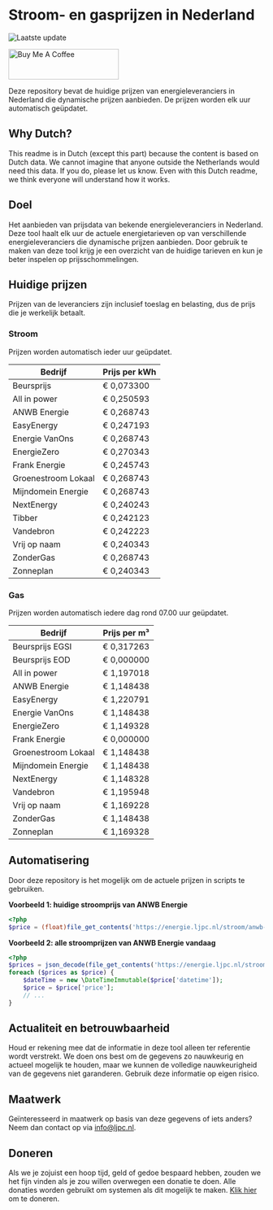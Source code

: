 # Stroom- en gasprijzen in Nederland

![Laatste update](https://img.shields.io/badge/laatste%20update-2024--07--08%2002%3A00%20CET-brightgreen)

<a href="https://www.buymeacoffee.com/Lars-" target="_blank"><img src="https://cdn.buymeacoffee.com/buttons/v2/default-orange.png" alt="Buy Me A Coffee" height="60" style="height: 60px !important;width: 217px !important;" ></a>

Deze repository bevat de huidige prijzen van energieleveranciers in Nederland die dynamische prijzen aanbieden. De prijzen worden elk uur automatisch geüpdatet.

## Why Dutch?

This readme is in Dutch (except this part) because the content is based on Dutch data. We cannot imagine that anyone outside the Netherlands would need this data. If you do, please let us know. Even with this Dutch readme, we think
everyone will understand how it works.

## Doel

Het aanbieden van prijsdata van bekende energieleveranciers in Nederland. Deze tool haalt elk uur de actuele energietarieven op van verschillende energieleveranciers die dynamische prijzen aanbieden. Door gebruik te maken van deze tool
krijg je een overzicht van de huidige tarieven en kun je beter inspelen op prijsschommelingen.

## Huidige prijzen

Prijzen van de leveranciers zijn inclusief toeslag en belasting, dus de prijs die je werkelijk betaalt.

### Stroom

Prijzen worden automatisch ieder uur geüpdatet.

 Bedrijf | Prijs per kWh 
---------|---------------
Beursprijs | € 0,073300
All in power | € 0,250593
ANWB Energie | € 0,268743
EasyEnergy | € 0,247193
Energie VanOns | € 0,268743
EnergieZero | € 0,270343
Frank Energie | € 0,245743
Groenestroom Lokaal | € 0,268743
Mijndomein Energie | € 0,268743
NextEnergy | € 0,240243
Tibber | € 0,242123
Vandebron | € 0,242223
Vrij op naam | € 0,240343
ZonderGas | € 0,268743
Zonneplan | € 0,240343


### Gas

Prijzen worden automatisch iedere dag rond 07.00 uur geüpdatet.

 Bedrijf | Prijs per m³ 
---------|--------------
Beursprijs EGSI | € 0,317263
Beursprijs EOD | € 0,000000
All in power | € 1,197018
ANWB Energie | € 1,148438
EasyEnergy | € 1,220791
Energie VanOns | € 1,148438
EnergieZero | € 1,149328
Frank Energie | € 0,000000
Groenestroom Lokaal | € 1,148438
Mijndomein Energie | € 1,148438
NextEnergy | € 1,148328
Vandebron | € 1,195948
Vrij op naam | € 1,169228
ZonderGas | € 1,148438
Zonneplan | € 1,169328


## Automatisering

Door deze repository is het mogelijk om de actuele prijzen in scripts te gebruiken.

**Voorbeeld 1: huidige stroomprijs van ANWB Energie**

```php
<?php
$price = (float)file_get_contents('https://energie.ljpc.nl/stroom/anwb-energie-nu.txt');

```

**Voorbeeld 2: alle stroomprijzen van ANWB Energie vandaag**

```php
<?php
$prices = json_decode(file_get_contents('https://energie.ljpc.nl/stroom/all-in-power-vandaag.json'),true);
foreach ($prices as $price) {
    $dateTime = new \DateTimeImmutable($price['datetime']);
    $price = $price['price'];
    // ...
}
```

## Actualiteit en betrouwbaarheid

Houd er rekening mee dat de informatie in deze tool alleen ter referentie wordt verstrekt. We doen ons best om de gegevens zo nauwkeurig en actueel mogelijk te houden, maar we kunnen de volledige nauwkeurigheid van de gegevens niet
garanderen. Gebruik deze informatie op eigen risico.

## Maatwerk

Geïnteresseerd in maatwerk op basis van deze gegevens of iets anders? Neem dan contact op
via [info@ljpc.nl](mailto:info@ljpc.nl?subject=Energie%20prijzen).

## Doneren

Als we je zojuist een hoop tijd, geld of gedoe bespaard hebben, zouden we het fijn vinden als je zou willen overwegen een
donatie te doen. Alle donaties worden gebruikt om systemen als dit mogelijk te
maken. [Klik hier](https://www.buymeacoffee.com/Lars-) om te doneren.
